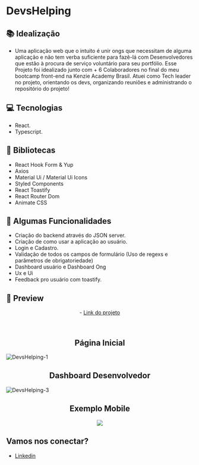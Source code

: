 # DevsHelping

## 📚 Idealização 
- Uma aplicação web que o intuito é unir ongs que necessitam de alguma aplicação e não tem verba suficiente para fazê-lá com Desenvolvedores que estão à procura de serviço voluntário para seu portfólio.
Esse Projeto foi idealizado junto com + 6 Colaboradores no final do meu bootcamp front-end na Kenzie Academy Brasil.
Atuei como Tech leader no projeto, orientando os devs, organizando reuniões e administrando o repositório do projeto!

## 💻 Tecnologias
- React.
- Typescript.

## 🔮 Bibliotecas

- React Hook Form & Yup
- Axios
- Material Ui / Material Ui Icons
- Styled Components
- React Toastify
- React Router Dom
- Animate CSS
 
## 🔆 Algumas Funcionalidades
- Criação do backend através do JSON server.
- Criação de como usar a aplicação ao usuário.
- Login e Cadastro.
- Validação de todos os campos de formulário (Uso de regexs e parâmetros de obrigatoriedade)
- Dashboard usuário e Dashboard Ong
- Ux e Ui
- Feedback pro usuário com toastify.

## 📱 Preview 
<p align="center"> - <a href="https://grupo3-front-end-m3.vercel.app/home">Link do projeto</a> </p>
<br>
<h2 align="center"> Página Inicial </h2>

![DevsHelping-1](https://user-images.githubusercontent.com/106371099/202442169-394021d4-0d29-4248-8a98-23ec572ac8f4.png)

<h2 align="center"> Dashboard Desenvolvedor </h2>

![DevsHelping-3](https://user-images.githubusercontent.com/106371099/202442205-7cb5356e-9f6f-4bf9-a1d5-f5400c1b50b8.png)

<h2 align="center"> Exemplo Mobile </h2>

<p align="center">
  <img src="https://i.imgur.com/jppDRRv.png">
</p>

## Vamos nos conectar?
- [Linkedin](https://www.linkedin.com/in/gabrielmalafaia/)
